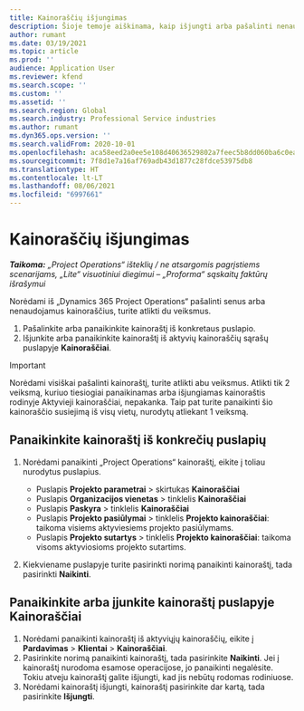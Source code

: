 ```yaml
---
title: Kainoraščių išjungimas
description: Šioje temoje aiškinama, kaip išjungti arba pašalinti nenaudojamus ar senus kainoraščius.
author: rumant
ms.date: 03/19/2021
ms.topic: article
ms.prod: ''
audience: Application User
ms.reviewer: kfend
ms.search.scope: ''
ms.custom: ''
ms.assetid: ''
ms.search.region: Global
ms.search.industry: Professional Service industries
ms.author: rumant
ms.dyn365.ops.version: ''
ms.search.validFrom: 2020-10-01
ms.openlocfilehash: aca58eed2a0ee5e108d40636529802a7feec5b8dd060ba6c0eabc6d0b92b2e2f
ms.sourcegitcommit: 7f8d1e7a16af769adb43d1877c28fdce53975db8
ms.translationtype: HT
ms.contentlocale: lt-LT
ms.lasthandoff: 08/06/2021
ms.locfileid: "6997661"
---
```

# <a name="deactivate-price-lists"></a>Kainoraščių išjungimas 

_**Taikoma:** „Project Operations“ išteklių / ne atsargomis pagrįstiems scenarijams, „Lite“ visuotiniui diegimui – „Proforma“ sąskaitų faktūrų išrašymui_

Norėdami iš „Dynamics 365 Project Operations“ pašalinti senus arba nenaudojamus kainoraščius, turite atlikti du veiksmus. 

1. Pašalinkite arba panaikinkite kainoraštį iš konkretaus puslapio.
2. Išjunkite arba panaikinkite kainoraštį iš aktyvių kainoraščių sąrašų puslapyje **Kainoraščiai**.

>[!IMPORTANT]
> Norėdami visiškai pašalinti kainoraštį, turite atlikti abu veiksmus. Atlikti tik 2 veiksmą, kuriuo tiesiogiai panaikinamas arba išjungiamas kainoraštis rodinyje Aktyvieji kainoraščiai, nepakanka. Taip pat turite panaikinti šio kainoraščio susiejimą iš visų vietų, nurodytų atliekant 1 veiksmą.

## <a name="delete-the-price-list-from-specific-pages"></a>Panaikinkite kainoraštį iš konkrečių puslapių
1. Norėdami panaikinti „Project Operations“ kainoraštį, eikite į toliau nurodytus puslapius.  

      - Puslapis **Projekto parametrai** > skirtukas **Kainoraščiai**
      - Puslapis **Organizacijos vienetas** > tinklelis **Kainoraščiai**
      - Puslapis **Paskyra** > tinklelis **Kainoraščiai**
      - Puslapis **Projekto pasiūlymai** > tinklelis **Projekto kainoraščiai**: taikoma visiems aktyviesiems projekto pasiūlymams.
      - Puslapis **Projekto sutartys** > tinklelis **Projekto kainoraščiai**: taikoma visoms aktyviosioms projekto sutartims.

 2. Kiekviename puslapyje turite pasirinkti norimą panaikinti kainoraštį, tada pasirinkti **Naikinti**. 
 
## <a name="delete-or-deactivate-the-price-list-from-the-price-lists-page"></a>Panaikinkite arba įjunkite kainoraštį puslapyje Kainoraščiai
 
1. Norėdami panaikinti kainoraštį iš aktyviųjų kainoraščių, eikite į **Pardavimas** > **Klientai** > **Kainoraščiai**. 
2. Pasirinkite norimą panaikinti kainoraštį, tada pasirinkite **Naikinti**. Jei į kainoraštį nurodoma esamose operacijose, jo panaikinti negalėsite. Tokiu atveju kainoraštį galite išjungti, kad jis nebūtų rodomas rodiniuose. 
3. Norėdami kainoraštį išjungti, kainoraštį pasirinkite dar kartą, tada pasirinkite **Išjungti**.   
